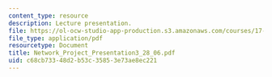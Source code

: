 ```yaml
---
content_type: resource
description: Lecture presentation.
file: https://ol-ocw-studio-app-production.s3.amazonaws.com/courses/17-918-new-global-agenda-exploring-21st-century-challenges-through-innovations-in-information-technologies-january-iap-2006/c68cb73348d2b53c35853e73ae8ec221_Network_Project_Presentation3_28_06.pdf
file_type: application/pdf
resourcetype: Document
title: Network_Project_Presentation3_28_06.pdf
uid: c68cb733-48d2-b53c-3585-3e73ae8ec221
---
```

